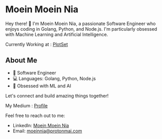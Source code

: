 # Moein Moein Nia

Hey there! 👋 I'm Moein Moein Nia, a passionate Software Engineer who enjoys coding in Golang, Python, and Node.js. 
I'm particularly obsessed with Machine Learning and Artificial Intelligence.

Currently Working at : [PlotSet](https://plotset.com/)

## About Me

- 🚀 Software Engineer
- 💻 Languages: Golang, Python, Node.js
- 🤖 Obsessed with ML and AI

Let's connect and build amazing things together!

My Medium : [Profile](https://medium.com/@moein.moeinnia)

Feel free to reach out to me:
- LinkedIn: [Moein Moein Nia](https://www.linkedin.com/in/moeinmn)
- Email: moeinnia@protonmai.com
  

